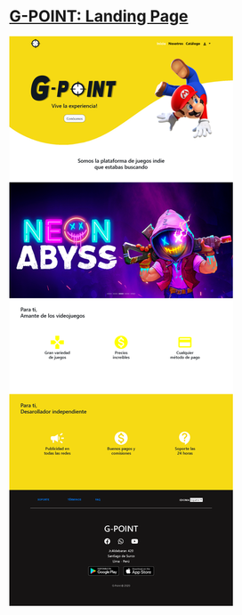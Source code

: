 # [G-POINT: Landing Page](https://bdvela.github.io/g-point)
![Screenshot](screenshot-landingpage.png)

